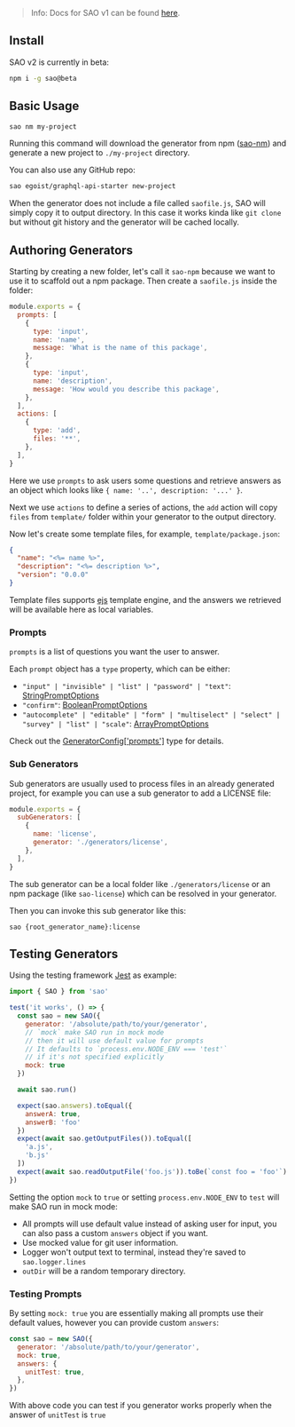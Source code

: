 > Info: Docs for SAO v1 can be found [here](https://v1.saojs.org).

## Install

SAO v2 is currently in beta:

```bash
npm i -g sao@beta
```

## Basic Usage

```bash
sao nm my-project
```

Running this command will download the generator from npm ([sao-nm](https://npm.im/sao-nm)) and generate a new project to `./my-project` directory.

You can also use any GitHub repo:

```bash
sao egoist/graphql-api-starter new-project
```

When the generator does not include a file called `saofile.js`, SAO will simply copy it to output directory. In this case it works kinda like `git clone` but without git history and the generator will be cached locally.

## Authoring Generators

Starting by creating a new folder, let's call it `sao-npm` because we want to use it to scaffold out a npm package. Then create a `saofile.js` inside the folder:

```js
module.exports = {
  prompts: [
    {
      type: 'input',
      name: 'name',
      message: 'What is the name of this package',
    },
    {
      type: 'input',
      name: 'description',
      message: 'How would you describe this package',
    },
  ],
  actions: [
    {
      type: 'add',
      files: '**',
    },
  ],
}
```

Here we use `prompts` to ask users some questions and retrieve answers as an object which looks like `{ name: '..', description: '...' }`.

Next we use `actions` to define a series of actions, the `add` action will copy `files` from `template/` folder within your generator to the output directory.

Now let's create some template files, for example, `template/package.json`:

```json
{
  "name": "<%= name %>",
  "description": "<%= description %>",
  "version": "0.0.0"
}
```

Template files supports [ejs](https://ejs.co) template engine, and the answers we retrieved will be available here as local variables.

### Prompts

`prompts` is a list of questions you want the user to answer.

Each `prompt` object has a `type` property, which can be either:

- `"input" | "invisible" | "list" | "password" | "text"`: [StringPromptOptions](/typedoc/interfaces/stringpromptoptions.html)
- `"confirm"`: [BooleanPromptOptions](/typedoc/interfaces/booleanpromptoptions.html)
- `"autocomplete" | "editable" | "form" | "multiselect" | "select" | "survey" | "list" | "scale"`: [ArrayPromptOptions](/typedoc/interfaces/arraypromptoptions.html)

Check out the [GeneratorConfig['prompts']](/typedoc/interfaces/generatorconfig.html#prompts) type for details.

### Sub Generators

Sub generators are usually used to process files in an already generated project, for example you can use a sub generator to add a LICENSE file:

```js
module.exports = {
  subGenerators: [
    {
      name: 'license',
      generator: './generators/license',
    },
  ],
}
```

The sub generator can be a local folder like `./generators/license` or an npm package (like `sao-license`) which can be resolved in your generator.

Then you can invoke this sub generator like this:

```
sao {root_generator_name}:license
```

## Testing Generators

Using the testing framework [Jest](https://jestjs.io/) as example:

```js
import { SAO } from 'sao'

test('it works', () => {
  const sao = new SAO({
    generator: '/absolute/path/to/your/generator',
    // `mock` make SAO run in mock mode
    // then it will use default value for prompts
    // It defaults to `process.env.NODE_ENV === 'test'`
    // if it's not specified explicitly
    mock: true
  })

  await sao.run()

  expect(sao.answers).toEqual({
    answerA: true,
    answerB: 'foo'
  })
  expect(await sao.getOutputFiles()).toEqual([
    'a.js',
    'b.js'
  ])
  expect(await sao.readOutputFile('foo.js')).toBe(`const foo = 'foo'`)
})
```

Setting the option `mock` to `true` or setting `process.env.NODE_ENV` to `test` will make SAO run in mock mode:

- All prompts will use default value instead of asking user for input, you can also pass a custom `answers` object if you want.
- Use mocked value for git user information.
- Logger won't output text to terminal, instead they're saved to `sao.logger.lines`
- `outDir` will be a random temporary directory.

### Testing Prompts

By setting `mock: true` you are essentially making all prompts use their default values, however you can provide custom `answers`:

```js
const sao = new SAO({
  generator: '/absolute/path/to/your/generator',
  mock: true,
  answers: {
    unitTest: true,
  },
})
```

With above code you can test if you generator works properly when the answer of `unitTest` is `true`
